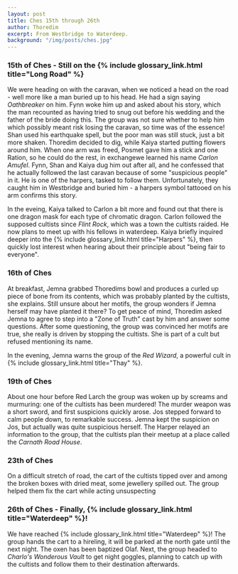 ```yaml
---
layout: post
title: Ches 15th through 26th
author: Thoredim
excerpt: From Westbridge to Waterdeep.
background: "/img/posts/ches.jpg"
---
```


### 15th of Ches - Still on the {% include glossary_link.html title="Long Road" %}

We were heading on with the caravan, when we noticed a head on the road - well
more like a man buried up to his head. He had a sign saying *Oathbreaker* on
him. Fynn woke him up and asked about his story, which the man recounted as
having tried to snug out before his wedding and the father of the bride doing
this. The group was not sure whether to help him which possibly meant risk losing the
caravan, so time was of the essence! Shan used his earthquake spell, but the
poor man was still stuck, just a bit more shaken. Thoredim decided to dig,
while Kaiya started putting flowers around him. When one arm was freed, Posmet
gave him a stick and one Ration, so he could do the rest, in exchangewe learned
his name *Carlon Amufel*. Fynn, Shan and Kaiya dug him out after all, and he
confessed that he actually followed the last caravan because of some
"suspicious people" in it. He is one of the harpers, tasked to follow them.
Unfortunately, they caught him in Westbridge and buried him - a harpers symbol
tattooed on his arm confirms this story.

In the eveing, Kaiya talked to Carlon a bit more and found out that there is
one dragon mask for each type of chromatic dragon. Carlon followed the supposed
cultists since *Flint Rock*, which was a town the cultists raided. He now plans
to meet up with his fellows in waterdeep. Kaiya briefly inquired deeper into
the {% include glossary_link.html title="Harpers" %}, then quickly lost interest when hearing about their principle
about "being fair to everyone".

### 16th of Ches

At breakfast, Jemna grabbed Thoredims bowl and produces a curled up piece of
bone from its contents, which was probably planted by the cultists, she
explains. Still unsure about her motifs, the group wonders if Jemna herself may
have planted it there? To get peace of mind, Thoredim asked Jemna to agree to
step into a "Zone of Truth" cast by him and answer some questions. After some
questioning, the group was convinced her motifs are true, she really is driven
by stopping the cultists. She is part of a cult but refused mentioning its
name.

In the evening, Jemna warns the group of the *Red Wizard*, a powerful cult in
{% include glossary_link.html title="Thay" %}.

### 19th of Ches

About one hour before Red Larch the group was woken up by screams and
murmuring: one of the cultists has been murdered! The murder weapon was a short
sword, and first suspicions quickly arose. Jos stepped forward to calm people
down, to remarkable success. Jemna kept the suspicion on Jos, but actually was
quite suspicious herself. The Harper relayed an information to the group, that
the cultists plan their meetup at a place called the *Carnath Road House*.

### 23th of Ches

On a difficult stretch of road, the cart of the cultists tipped over and among
the broken boxes with dried meat, some jewellery spilled out. The group helped
them fix the cart while acting unsuspecting

### 26th of Ches - Finally, {% include glossary_link.html title="Waterdeep" %}!

We have reached {% include glossary_link.html title="Waterdeep" %}! The group hands the cart to a hireling, it will be
parked at the north gate until the next night. The oxen has been baptized Olaf.
Next, the group headed to *Charlo's Wonderous Vault* to get night goggles,
planning to catch up with the cultists and follow them to their destination
afterwards.

